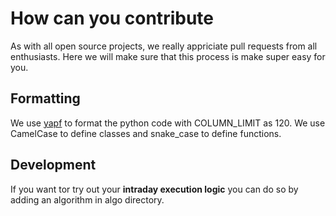 # How can you contribute
As with all open source projects, we really appriciate pull requests from all enthusiasts. Here we will make sure that this process is make super easy for you.  

## Formatting 
We use [yapf](https://github.com/google/yapf) to format the python code with COLUMN_LIMIT as 120. 
We use CamelCase to define classes and snake_case to define functions.  

## Development
If you want tor try out your **intraday execution logic** you can do so by adding an algorithm in algo directory.



